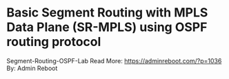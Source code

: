 # Basic Segment Routing with MPLS Data Plane (SR-MPLS) using OSPF routing protocol
Segment-Routing-OSPF-Lab
Read More: https://adminreboot.com/?p=1036
By: Admin Reboot
